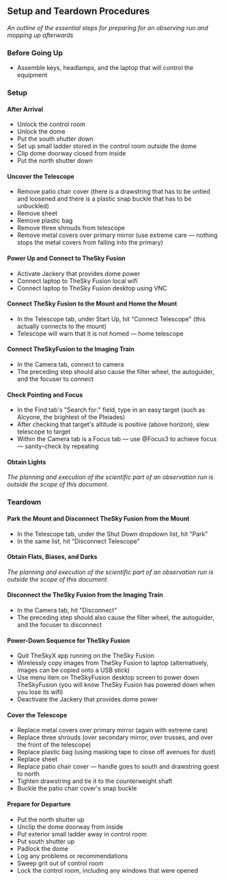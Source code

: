 ## Setup and Teardown Procedures

*An outline of the essential steps for preparing for an observing run and mopping up afterwards*

### Before Going Up

* Assemble keys, headlamps, and the laptop that will control the equipment

### Setup

#### After Arrival

* Unlock the control room
* Unlock the dome
* Put the south shutter down
* Set up small ladder stored in the control room outside the dome
* Clip dome doorway closed from inside
* Put the north shutter down

#### Uncover the Telescope

* Remove patio chair cover (there is a drawstring that has to be untied and loosened and there is a plastic snap buckle that has to be unbuckled)
* Remove sheet
* Remove plastic bag
* Remove three shrouds from telescope
* Remove metal covers over primary mirror (use extreme care &mdash; nothing stops the metal covers from falling into the primary)

#### Power Up and Connect to TheSky Fusion

* Activate Jackery that provides dome power
* Connect laptop to TheSky Fusion local wifi
* Connect laptop to TheSky Fusion desktop using VNC

#### Connect TheSky Fusion to the Mount and Home the Mount

* In the Telescope tab, under Start Up, hit "Connect Telescope" (this actually connects to the mount)
* Telescope will warn that it is not homed &mdash; home telescope

#### Connect TheSkyFusion to the Imaging Train

* In the Camera tab, connect to camera
* The preceding step should also cause the filter wheel, the autoguider, and the focuser to connect

#### Check Pointing and Focus

* In the Find tab's "Search for:" field, type in an easy target (such as Alcyone, the brightest of the Pleiades)
* After checking that target's altitude is positive (above horizon), slew telescope to target 
* Within the Camera tab is a Focus tab &mdash; use @Focus3 to achieve focus &mdash; sanity-check by repeating

#### Obtain Lights

*The planning and execution of the scientific part of an observation run is outside the scope of this document.*

### Teardown

#### Park the Mount and Disconnect TheSky Fusion from the Mount

* In the Telescope tab, under the Shut Down dropdown list, hit "Park"
* In the same list, hit "Disconnect Telescope"

#### Obtain Flats, Biases, and Darks

*The planning and execution of the scientific part of an observation run is outside the scope of this document.*

#### Disconnect the TheSky Fusion from the Imaging Train

* In the Camera tab, hit "Disconnect"
* The preceding step should also cause the filter wheel, the autoguider, and the focuser to disconnect

#### Power-Down Sequence for TheSky Fusion

* Quit TheSkyX app running on the TheSky Fusion
* Wirelessly copy images from TheSky Fusion to laptop (alternatively, images can be copied onto a USB stick)
* Use menu item on TheSkyFusion desktop screen to power down TheSkyFusion (you will know TheSky Fusion has powered down when you lose its wifi)
* Deactivate the Jackery that provides dome power

#### Cover the Telescope

* Replace metal covers over primary mirror (again with extreme care)
* Replace three shrouds (over secondary mirror, over trusses, and over the front of the telescope)
* Replace plastic bag (using masking tape to close off avenues for dust)
* Replace sheet
* Replace patio chair cover &mdash; handle goes to south and drawstring goest to north
* Tighten drawstring and tie it to the counterweight shaft
* Buckle the patio chair cover's snap buckle

#### Prepare for Departure

* Put the north shutter up
* Unclip the dome doorway from inside
* Put exterior small ladder away in control room
* Put south shutter up
* Padlock the dome
* Log any problems or recommendations
* Sweep grit out of control room
* Lock the control room, including any windows that were opened
